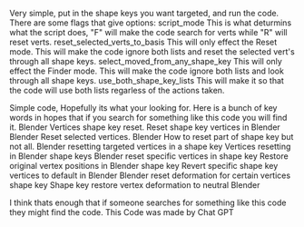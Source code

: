 Very simple, put in the shape keys you want targeted, and run the code.
There are some flags that give options:
script_mode                          This is what deturmins what the script does, "F" will make the code search for verts while "R" will reset verts.
reset_selected_verts_to_basis         This will only effect the Reset mode. This will make the code ignore both lists and reset the selected vert's through all shape keys.
select_moved_from_any_shape_key       This will only effect the Finder mode. This will make the code ignore both lists and look through all shape keys.
use_both_shape_key_lists              This will make it so that the code will use both lists regarless of the actions taken.

Simple code, Hopefully its what your looking for.
Here is a bunch of key words in hopes that if you search for something like this code you will find it.
Blender Vertices shape key reset.
Reset shape key vertices in Blender
Blender Reset selected vertices.
Blender How to reset part of shape key but not all.
Blender resetting targeted vertices in a shape key
Vertices resetting in Blender shape keys
Blender reset specific vertices in shape key
Restore original vertex positions in Blender shape key
Revert specific shape key vertices to default in Blender
Blender reset deformation for certain vertices shape key
Shape key restore vertex deformation to neutral Blender

I think thats enough that if someone searches for something like this code they might find the code. 
This Code was made by Chat GPT
